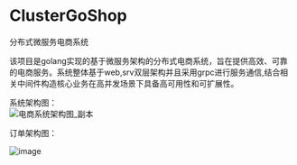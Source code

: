 # ClusterGoShop
分布式微服务电商系统  

该项目是golang实现的基于微服务架构的分布式电商系统，旨在提供高效、可靠的电商服务。系统整体基于web,srv双层架构并且采用grpc进行服务通信,结合相关中间件构造核心业务在高并发场景下具备高可用性和可扩展性。  

系统架构图：  
![电商系统架构图_副本](https://github.com/user-attachments/assets/0ed956a3-df59-4434-b2fb-362ff5022851)


订单架构图：  

![image](https://github.com/user-attachments/assets/015232cb-a008-43c1-922f-ae589b4cee64)


